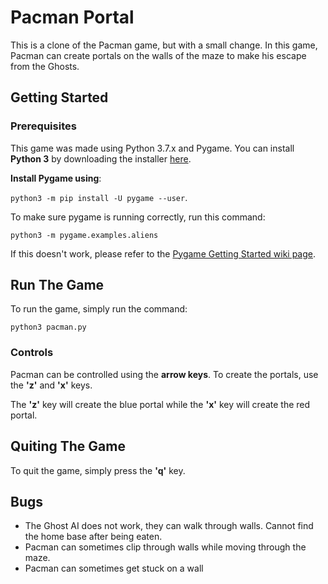 # Pacman Portal
This is a clone of the Pacman game, but with a small change. 
In this game, Pacman can create portals on the walls of the maze to make his escape from the Ghosts.

## Getting Started

### Prerequisites
This game was made using Python 3.7.x and Pygame. 
You can install **Python 3** by downloading the installer [here](https://www.python.org/downloads/).

**Install Pygame using**:

```python3 -m pip install -U pygame --user```. 

To make sure pygame is running correctly, run this command:

```python3 -m pygame.examples.aliens```

If this doesn't work, please refer to the [Pygame Getting Started wiki page](https://www.pygame.org/wiki/GettingStarted).

## Run The Game
To run the game, simply run the command:

```python3 pacman.py```

### Controls
Pacman can be controlled using the **arrow keys**. 
To create the portals, use the **'z'** and **'x'** keys. 
 
 The **'z'** key will create the blue portal while the **'x'** key will create the red portal.
 
## Quiting The Game
To quit the game, simply press the **'q'** key.

## Bugs
- The Ghost AI does not work, they can walk through walls. Cannot find the home base after being eaten.
- Pacman can sometimes clip through walls while moving through the maze.
- Pacman can sometimes get stuck on a wall
